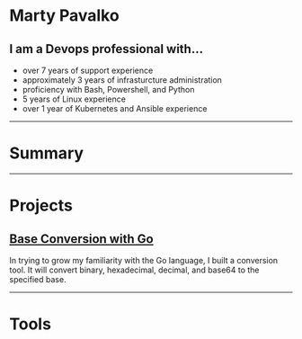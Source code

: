 # Marty Pavalko

## I am a Devops professional with...
- over 7 years of support experience
- approximately 3 years of infrasturcture administration
- proficiency with Bash, Powershell, and Python
- 5 years of Linux experience
- over 1 year of Kubernetes and Ansible experience

---

# Summary


---

# Projects

## [Base Conversion with Go](https://github.com/martypavalko/baseConverter)
In trying to grow my familiarity with the Go language, I built a conversion tool.  It will convert binary, hexadecimal, decimal, and base64 to the specified base.

---

# Tools
